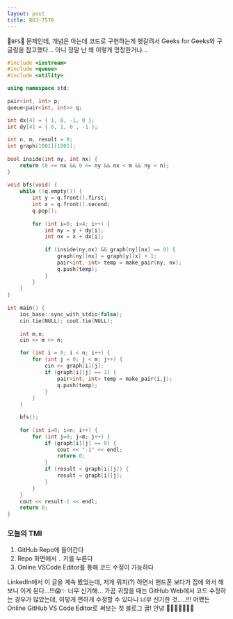 ```yaml
---
layout: post
title: BOJ-7576
---
```


🍅`BFS`🍅 문제인데, 개념은 아는데 코드로 구현하는게 헷갈려서 Geeks for Geeks와 구글링을 참고했다... 아니 정말 난 왜 이렇게 멍청한거냐...

``` cpp
#include <iostream>
#include <queue>
#include <utility>

using namespace std;
 
pair<int, int> p; 
queue<pair<int, int>> q;

int dx[4] = { 1, 0, -1, 0 };
int dy[4] = { 0, 1, 0 , -1 };
 
int n, m, result = 0;
int graph[1001][1001];
 
bool inside(int ny, int nx) {
    return (0 <= nx && 0 <= ny && nx < m && ny < n);
}
 
void bfs(void) {
    while (!q.empty()) {
        int y = q.front().first;
        int x = q.front().second;
        q.pop();
 
        for (int i=0; i<4; i++) {
            int ny = y + dy[i];
            int nx = x + dx[i];
 
            if (inside(ny,nx) && graph[ny][nx] == 0) {
                graph[ny][nx] = graph[y][x] + 1;
                pair<int, int> temp = make_pair(ny, nx);
                q.push(temp);
            }
        }
    }
}
 
int main() {
    ios_base::sync_with_stdio(false);
    cin.tie(NULL); cout.tie(NULL);
    
    int m,n;
    cin >> m >> n;

    for (int i = 0; i < n; i++) {
        for (int j = 0; j < m; j++) {
            cin >> graph[i][j];
            if (graph[i][j] == 1) { 
                pair<int, int> temp = make_pair(i,j);
                q.push(temp);
            }
        }
    }

    bfs();
 
    for (int i=0; i<n; i++) {
        for (int j=0; j<m; j++) {
            if (graph[i][j] == 0) { 
                cout << "-1" << endl;
                return 0;
            }
            if (result < graph[i][j]) {
                result = graph[i][j];
            }
        }
    }
    cout << result-1 << endl;
    return 0;
}
```

### **오늘의 TMI**
1. GitHub Repo에 들어간다
2. Repo 화면에서 `.` 키를 누른다
3. Online VSCode Editor를 통해 코드 수정이 가능하다

LinkedIn에서 이 글을 계속 봤었는데, 저게 뭐지(?) 하면서 핸드폰 보다가 집에 와서 해보니 이게 된다...!!!😱✨ 너무 신기해... 가끔 귀찮을 때는 GitHub Web에서 코드 수정하는 경우가 많았는데, 이렇게 편하게 수정할 수 있다니 너무 신기한 것.....!!! 어쨌든 Online GitHub VS Code Editor로 써보는 첫 블로그 글! 안녕 👍🏼😎👋🏼👋🏼
